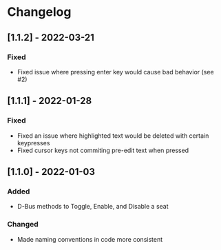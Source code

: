 # Changelog

## [1.1.2] - 2022-03-21
### Fixed
- Fixed issue where pressing enter key would cause bad behavior (see #2)

## [1.1.1] - 2022-01-28
### Fixed
- Fixed an issue where highlighted text would be deleted with certain keypresses
- Fixed cursor keys not commiting pre-edit text when pressed

## [1.1.0] - 2022-01-03
### Added
- D-Bus methods to Toggle, Enable, and Disable a seat

### Changed
- Made naming conventions in code more consistent
